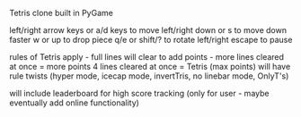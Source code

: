 Tetris clone built in PyGame

left/right arrow keys or a/d keys to move left/right
down or s to move down faster
w or up to drop piece
q/e or shift/? to rotate left/right
escape to pause

rules of Tetris apply - full lines will clear to add points - more lines cleared at once = more points
4 lines cleared at once = Tetris (max points)
will have rule twists (hyper mode, icecap mode, invertTris, no linebar mode, OnlyT's)

will include leaderboard for high score tracking (only for user - maybe eventually add online functionality)